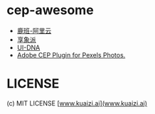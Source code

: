 # cep-awesome

* [鹿班-阿里云](./examples/luban)
* [享象派](./examples/com.xxpie.psplugin)
* [UI-DNA](https://github.com/nullice/UI-DNA)
* [Adobe CEP Plugin for Pexels Photos.](https://github.com/kluman/pexels)

# LICENSE

(c) MIT LICENSE [www.kuaizi.ai](www.kuaizi.ai)
